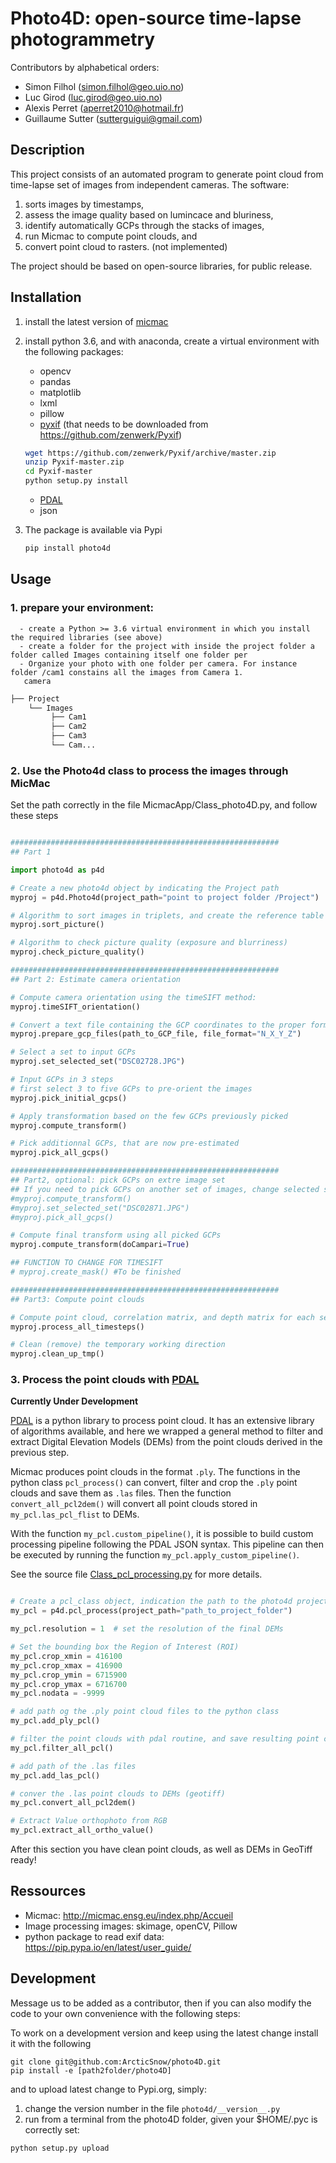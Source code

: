 # Photo4D: open-source time-lapse photogrammetry 

Contributors by alphabetical orders:
- Simon Filhol (simon.filhol@geo.uio.no)
- Luc Girod (luc.girod@geo.uio.no)
- Alexis Perret (aperret2010@hotmail.fr)
- Guillaume Sutter (sutterguigui@gmail.com)

## Description

This project consists of an automated program to generate point cloud from time-lapse set of images from independent cameras. The software: 
1. sorts images by timestamps, 
2. assess the image quality based on lumincace and bluriness, 
3. identify automatically GCPs through the stacks of images, 
4. run Micmac to compute point clouds, and 
5. convert point cloud to rasters. (not implemented)

The project should be based on open-source libraries, for public release. 

## Installation
1. install the latest version of [micmac](https://micmac.ensg.eu/index.php/Install)

2. install python 3.6, and with anaconda, create a virtual environment with the following packages: 
     - opencv 
     - pandas 
     - matplotlib
     - lxml
     - pillow
     - [pyxif](https://github.com/zenwerk/Pyxif) (that needs to be downloaded from https://github.com/zenwerk/Pyxif)
     ```sh
     wget https://github.com/zenwerk/Pyxif/archive/master.zip
     unzip Pyxif-master.zip
     cd Pyxif-master
     python setup.py install
     ```
     - [PDAL](https://pdal.io/)
     - json

 3. The package is available via Pypi

     ```python
     pip install photo4d
     ```

## Usage

### 1. prepare your environment: 
      - create a Python >= 3.6 virtual environment in which you install the required libraries (see above)
      - create a folder for the project with inside the project folder a folder called Images containing itself one folder per
      - Organize your photo with one folder per camera. For instance folder /cam1 constains all the images from Camera 1.
       camera
       
```bash
├── Project
    └── Images
         ├── Cam1
         ├── Cam2
         ├── Cam3
         └── Cam...
```


### 2. Use the Photo4d class to process the images through MicMac

Set the path correctly in the file MicmacApp/Class_photo4D.py, and follow these steps

```python

############################################################
## Part 1

import photo4d as p4d

# Create a new photo4d object by indicating the Project path
myproj = p4d.Photo4d(project_path="point to project folder /Project")

# Algorithm to sort images in triplets, and create the reference table with sets :date, valid set, image names
myproj.sort_picture()

# Algorithm to check picture quality (exposure and blurriness)
myproj.check_picture_quality()

############################################################
## Part 2: Estimate camera orientation

# Compute camera orientation using the timeSIFT method:
myproj.timeSIFT_orientation()

# Convert a text file containing the GCP coordinates to the proper format (.xml) for Micmac
myproj.prepare_gcp_files(path_to_GCP_file, file_format="N_X_Y_Z")

# Select a set to input GCPs
myproj.set_selected_set("DSC02728.JPG")

# Input GCPs in 3 steps
# first select 3 to five GCPs to pre-orient the images
myproj.pick_initial_gcps()

# Apply transformation based on the few GCPs previously picked
myproj.compute_transform()

# Pick additionnal GCPs, that are now pre-estimated
myproj.pick_all_gcps()

############################################################
## Part2, optional: pick GCPs on extre image set
## If you need to pick GCPs on another set of images, change selected set (this can be repeated n times):
#myproj.compute_transform()
#myproj.set_selected_set("DSC02871.JPG")
#myproj.pick_all_gcps()

# Compute final transform using all picked GCPs
myproj.compute_transform(doCampari=True)

## FUNCTION TO CHANGE FOR TIMESIFT
# myproj.create_mask() #To be finished

############################################################
## Part3: Compute point clouds

# Compute point cloud, correlation matrix, and depth matrix for each set of image
myproj.process_all_timesteps()

# Clean (remove) the temporary working direction
myproj.clean_up_tmp()

```

### 3. Process the point clouds with [PDAL](https://pdal.io/)

**Currently Under Development**

[PDAL](https://pdal.io/) is a python library to process point cloud. It has an extensive library of algorithms available, and here we wrapped a general method to filter and extract Digital Elevation Models (DEMs) from the point clouds derived in the previous step.

Micmac produces point clouds in the format `.ply`. The functions in the python class `pcl_process()` can convert, filter and crop the `.ply` point clouds and save them as `.las` files. Then the function `convert_all_pcl2dem()` will convert all point clouds stored in `my_pcl.las_pcl_flist` to DEMs. 

With the function `my_pcl.custom_pipeline()`, it is possible to build custom processing pipeline following the PDAL JSON syntax. This pipeline can then be executed by running the function `my_pcl.apply_custom_pipeline()`.

See the source file [Class_pcl_processing.py](./photo4d/Class_pcl_processing.py) for more details.

```python

# Create a pcl_class object, indication the path to the photo4d project
my_pcl = p4d.pcl_process(project_path="path_to_project_folder")

my_pcl.resolution = 1  # set the resolution of the final DEMs

# Set the bounding box the Region of Interest (ROI)
my_pcl.crop_xmin = 416100
my_pcl.crop_xmax = 416900
my_pcl.crop_ymin = 6715900
my_pcl.crop_ymax = 6716700
my_pcl.nodata = -9999

# add path og the .ply point cloud files to the python class
my_pcl.add_ply_pcl()

# filter the point clouds with pdal routine, and save resulting point clouds as .las file
my_pcl.filter_all_pcl()

# add path of the .las files
my_pcl.add_las_pcl()

# conver the .las point clouds to DEMs (geotiff)
my_pcl.convert_all_pcl2dem()

# Extract Value orthophoto from RGB 
my_pcl.extract_all_ortho_value()

```

After this section you have clean point clouds, as well as DEMs in GeoTiff ready!


## Ressources

- Micmac: http://micmac.ensg.eu/index.php/Accueil
- Image processing images: skimage, openCV, Pillow
- python package to read exif data: https://pip.pypa.io/en/latest/user_guide/

## Development

Message us to be added as a contributor, then if you can also modify the code to your own convenience with the following steps:

To work on a development version and keep using the latest change install it with the following

```shell
git clone git@github.com:ArcticSnow/photo4D.git
pip install -e [path2folder/photo4D]
```

and to upload latest change to Pypi.org, simply:

1. change the version number in the file ```photo4d/__version__.py```
2.  run from a terminal from the photo4D folder, given your $HOME/.pyc is correctly set:

```shell
python setup.py upload
```

